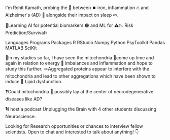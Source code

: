 I'm Rohit Kamath, probing the 🔗 between ⏹️ iron, inflammation 🔥
and Alzheimer's (AD) 🧠 alongside their impact on sleep 💤.

🤖Learning AI for potential biomarkers 🟠 and ML for ⚠️📉 Risk Prediction/Survival⚕️

Languages   Programs     Packages
R           RStudio      Numpy
Python      PsyToolkit   Pandas
MATLAB                   SciKit

🔖In my studies so far, I have seen the mitochondria 🦠come up time and 
again in relation to energy 🔋 imbalances and inflammation and hope to study this further. 
🪢Aggregated proteins appear to interfere with the mitochondria and lead 
to other aggregations which have been shown to induce 🫧 Lipid dysfunction.

❓Could mitochondria 🦠 possibly lay at the center of neurodegenerative diseases like AD?

🎙️I host a podcast Unplugging the Brain with 4 other students discussing Neuroscience.

Looking for Research opportunities or chances to interview fellow scientists. 
Open to chat and interested to talk about anything! 👇
